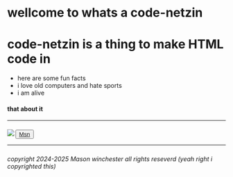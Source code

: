 <body> <h1>wellcome to whats a code-netzin</he>
</body>
<h1>code-netzin is a thing to make HTML code in </h1>

<ul>
  <li> here are some fun facts</li>
  <li> i love old computers and hate sports </li>
  <li> i am alive</li>
</ul>
<h4> that about it</h4>
<hr>
<h5> <img src="https://64.media.tumblr.com/425cba0381257f0d70b1c4b93e2b2f78/efedbd680cf822be-7c/s1280x1920/b30602d990c822b152ba5225a86b17802b24bba4.png" </h5>
  <button> <a href="https://www.msn.com/en-ca"> Msn </a> </button>
<hr>
<h6> copyright 2024-2025 Mason winchester all rights reseverd (yeah right i copyrighted this) </h6>

<head>
	<link rel="stylesheet" type="text/css" href="style.css">
</head>
